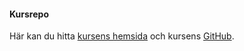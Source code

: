 #### Kursrepo

Här kan du hitta [kursens hemsida](https://dbwebb.se/kurser/oophp-v5) och kursens [GitHub](https://github.com/dbwebb-se/oophp).
